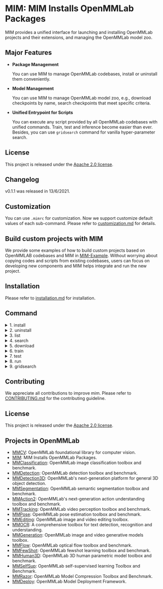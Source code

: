 # MIM: MIM Installs OpenMMLab Packages

MIM provides a unified interface for launching and installing OpenMMLab projects and their extensions, and managing the OpenMMLab model zoo.

## Major Features

- **Package Management**

  You can use MIM to manage OpenMMLab codebases, install or uninstall them conveniently.

- **Model Management**

  You can use MIM to manage OpenMMLab model zoo, e.g., download checkpoints by name, search checkpoints that meet specific criteria.

- **Unified Entrypoint for Scripts**

  You can execute any script provided by all OpenMMLab codebases with unified commands. Train, test and inference become easier than ever. Besides, you can use `gridsearch` command for vanilla hyper-parameter search.

## License

This project is released under the [Apache 2.0 license](LICENSE).

## Changelog

v0.1.1 was released in 13/6/2021.

## Customization

You can use `.mimrc` for customization. Now we support customize default values of each sub-command. Please refer to [customization.md](docs/en/customization.md) for details.

## Build custom projects with MIM

We provide some examples of how to build custom projects based on OpenMMLAB codebases and MIM in [MIM-Example](https://github.com/open-mmlab/mim-example).
Without worrying about copying codes and scripts from existing codebases, users can focus on developing new components and MIM helps integrate and run the new project.

## Installation

Please refer to [installation.md](docs/en/installation.md) for installation.

## Command

<details>
<summary>1. install</summary>

[![asciicast](https://asciinema.org/a/416945.svg)](https://asciinema.org/a/416945)

- command

    ```bash
    # install latest version of mmcv-full
    > mim install mmcv-full  # wheel
    # install 1.3.1
    > mim install mmcv-full==1.3.1
    # install master branch
    > mim install mmcv-full -f https://github.com/open-mmlab/mmcv.git

    # install latest version of mmcls
    > mim install mmcls
    # install 0.11.0
    > mim install mmcls==0.11.0  # v0.11.0
    # install master branch
    > mim install mmcls -f https://github.com/open-mmlab/mmclassification.git
    # install local repo
    > git clone https://github.com/open-mmlab/mmclassification.git
    > cd mmclassification
    > mim install .

    # install extension based on OpenMMLab
    mim install mmcls-project -f https://github.com/xxx/mmcls-project.git
    ```

- api

    ```python
    from mim import install

    # install mmcv
    install('mmcv-full')

    # install mmcls
    # install mmcls will automatically install mmcv if it is not installed
    install('mmcv-full', find_url='https://github.com/open-mmlab/mmcv.git')
    install('mmcv-full==1.3.1', find_url='https://github.com/open-mmlab/mmcv.git')

    # install extension based on OpenMMLab
    install('mmcls-project', find_url='https://github.com/xxx/mmcls-project.git')
    ```

</details>

<details>
<summary>2. uninstall</summary>

[![asciicast](https://asciinema.org/a/416948.svg)](https://asciinema.org/a/416948)

- command

    ```bash
    # uninstall mmcv
    > mim uninstall mmcv-full

    # uninstall mmcls
    > mim uninstall mmcls
    ```

- api

    ```python
    from mim import uninstall

    # uninstall mmcv
    uninstall('mmcv-full')

    # uninstall mmcls
    uninstall('mmcls)
    ```

</details>

<details>
<summary>3. list</summary>

[![asciicast](https://asciinema.org/a/416949.svg)](https://asciinema.org/a/416949)

- command

    ```bash
    > mim list
    > mim list --all
    ```

- api

    ```python
    from mim import list_package

    list_package()
    list_package(True)
    ```

</details>

<details>
<summary>4. search</summary>

[![asciicast](https://asciinema.org/a/416950.svg)](https://asciinema.org/a/416950)

- command

    ```bash
    > mim search mmcls
    > mim search mmcls==0.11.0 --remote
    > mim search mmcls --config resnet18_b16x8_cifar10
    > mim search mmcls --model resnet
    > mim search mmcls --dataset cifar-10
    > mim search mmcls --valid-field
    > mim search mmcls --condition 'batch_size>45,epochs>100'
    > mim search mmcls --condition 'batch_size>45 epochs>100'
    > mim search mmcls --condition '128<batch_size<=256'
    > mim search mmcls --sort batch_size epochs
    > mim search mmcls --field epochs batch_size weight
    > mim search mmcls --exclude-field weight paper
    ```

- api

    ```python
    from mim import get_model_info

    get_model_info('mmcls')
    get_model_info('mmcls==0.11.0', local=False)
    get_model_info('mmcls', models=['resnet'])
    get_model_info('mmcls', training_datasets=['cifar-10'])
    get_model_info('mmcls', filter_conditions='batch_size>45,epochs>100')
    get_model_info('mmcls', filter_conditions='batch_size>45 epochs>100')
    get_model_info('mmcls', filter_conditions='128<batch_size<=256')
    get_model_info('mmcls', sorted_fields=['batch_size', 'epochs'])
    get_model_info('mmcls', shown_fields=['epochs', 'batch_size', 'weight'])
    ```

</details>

<details>
<summary>5. download</summary>

[![asciicast](https://asciinema.org/a/416951.svg)](https://asciinema.org/a/416951)

- command

    ```bash
    > mim download mmcls --config resnet18_b16x8_cifar10
    > mim download mmcls --config resnet18_b16x8_cifar10 --dest .
    ```

- api

    ```python
    from mim import download

    download('mmcls', ['resnet18_b16x8_cifar10'])
    download('mmcls', ['resnet18_b16x8_cifar10'], dest_dir='.')
    ```

</details>

<details>
<summary>6. train</summary>

[![asciicast](https://asciinema.org/a/416953.svg)](https://asciinema.org/a/416953)

- command

    ```bash
    # Train models on a single server with CPU by setting `gpus` to 0 and
    # 'launcher' to 'none' (if applicable). The training script of the
    # corresponding codebase will fail if it doesn't support CPU training.
    > mim train mmcls resnet101_b16x8_cifar10.py --work-dir tmp --gpus 0
    # Train models on a single server with one GPU
    > mim train mmcls resnet101_b16x8_cifar10.py --work-dir tmp --gpus 1
    # Train models on a single server with 4 GPUs and pytorch distributed
    > mim train mmcls resnet101_b16x8_cifar10.py --work-dir tmp --gpus 4 \
        --launcher pytorch
    # Train models on a slurm HPC with one 8-GPU node
    > mim train mmcls resnet101_b16x8_cifar10.py --launcher slurm --gpus 8 \
        --gpus-per-node 8 --partition partition_name --work-dir tmp
    # Print help messages of sub-command train
    > mim train -h
    # Print help messages of sub-command train and the training script of mmcls
    > mim train mmcls -h
    ```

- api

    ```python
    from mim import train

    train(repo='mmcls', config='resnet18_b16x8_cifar10.py', gpus=0,
          other_args='--work-dir tmp')
    train(repo='mmcls', config='resnet18_b16x8_cifar10.py', gpus=1,
          other_args='--work-dir tmp')
    train(repo='mmcls', config='resnet18_b16x8_cifar10.py', gpus=4,
          launcher='pytorch', other_args='--work-dir tmp')
    train(repo='mmcls', config='resnet18_b16x8_cifar10.py', gpus=8,
          launcher='slurm', gpus_per_node=8, partition='partition_name',
          other_args='--work-dir tmp')
    ```

</details>

<details>
<summary>7. test</summary>

[![asciicast](https://asciinema.org/a/416955.svg)](https://asciinema.org/a/416955)

- command

    ```bash
    # Test models on a single server with 1 GPU, report accuracy
    > mim test mmcls resnet101_b16x8_cifar10.py --checkpoint \
        tmp/epoch_3.pth --gpus 1 --metrics accuracy
    # Test models on a single server with 1 GPU, save predictions
    > mim test mmcls resnet101_b16x8_cifar10.py --checkpoint \
        tmp/epoch_3.pth --gpus 1 --out tmp.pkl
    # Test models on a single server with 4 GPUs, pytorch distributed,
    # report accuracy
    > mim test mmcls resnet101_b16x8_cifar10.py --checkpoint \
        tmp/epoch_3.pth --gpus 4 --launcher pytorch --metrics accuracy
    # Test models on a slurm HPC with one 8-GPU node, report accuracy
    > mim test mmcls resnet101_b16x8_cifar10.py --checkpoint \
        tmp/epoch_3.pth --gpus 8 --metrics accuracy --partition \
        partition_name --gpus-per-node 8 --launcher slurm
    # Print help messages of sub-command test
    > mim test -h
    # Print help messages of sub-command test and the testing script of mmcls
    > mim test mmcls -h
    ```

- api

    ```python
    from mim import test
    test(repo='mmcls', config='resnet101_b16x8_cifar10.py',
         checkpoint='tmp/epoch_3.pth', gpus=1, other_args='--metrics accuracy')
    test(repo='mmcls', config='resnet101_b16x8_cifar10.py',
         checkpoint='tmp/epoch_3.pth', gpus=1, other_args='--out tmp.pkl')
    test(repo='mmcls', config='resnet101_b16x8_cifar10.py',
         checkpoint='tmp/epoch_3.pth', gpus=4, launcher='pytorch',
         other_args='--metrics accuracy')
    test(repo='mmcls', config='resnet101_b16x8_cifar10.py',
         checkpoint='tmp/epoch_3.pth', gpus=8, partition='partition_name',
         launcher='slurm', gpus_per_node=8, other_args='--metrics accuracy')
    ```

</details>

<details>
<summary>8. run</summary>

[![asciicast](https://asciinema.org/a/416956.svg)](https://asciinema.org/a/416956)

- command

    ```bash
    # Get the Flops of a model
    > mim run mmcls get_flops resnet101_b16x8_cifar10.py
    # Publish a model
    > mim run mmcls publish_model input.pth output.pth
    # Train models on a slurm HPC with one GPU
    > srun -p partition --gres=gpu:1 mim run mmcls train \
        resnet101_b16x8_cifar10.py --work-dir tmp
    # Test models on a slurm HPC with one GPU, report accuracy
    > srun -p partition --gres=gpu:1 mim run mmcls test \
        resnet101_b16x8_cifar10.py tmp/epoch_3.pth --metrics accuracy
    # Print help messages of sub-command run
    > mim run -h
    # Print help messages of sub-command run, list all available scripts in
    # codebase mmcls
    > mim run mmcls -h
    # Print help messages of sub-command run, print the help message of
    # training script in mmcls
    > mim run mmcls train -h
    ```

- api

    ``` python
    from mim import run

    run(repo='mmcls', command='get_flops',
        other_args='resnet101_b16x8_cifar10.py')
    run(repo='mmcls', command='publish_model',
        other_args='input.pth output.pth')
    run(repo='mmcls', command='train',
        other_args='resnet101_b16x8_cifar10.py --work-dir tmp')
    run(repo='mmcls', command='test',
        other_args='resnet101_b16x8_cifar10.py tmp/epoch_3.pth --metrics accuracy')
    ```

</details>

<details>
<summary>9. gridsearch</summary>

[![asciicast](https://asciinema.org/a/416958.svg)](https://asciinema.org/a/416958)

- command

    ```bash
    # Parameter search on a single server with CPU by setting `gpus` to 0 and
    # 'launcher' to 'none' (if applicable). The training script of the
    # corresponding codebase will fail if it doesn't support CPU training.
    > mim gridsearch mmcls resnet101_b16x8_cifar10.py --work-dir tmp --gpus 0 \
        --search-args '--optimizer.lr 1e-2 1e-3'
    # Parameter search with on a single server with one GPU, search learning
    # rate
    > mim gridsearch mmcls resnet101_b16x8_cifar10.py --work-dir tmp --gpus 1 \
        --search-args '--optimizer.lr 1e-2 1e-3'
    # Parameter search with on a single server with one GPU, search
    # weight_decay
    > mim gridsearch mmcls resnet101_b16x8_cifar10.py --work-dir tmp --gpus 1 \
        --search-args '--optimizer.weight_decay 1e-3 1e-4'
    # Parameter search with on a single server with one GPU, search learning
    # rate and weight_decay
    > mim gridsearch mmcls resnet101_b16x8_cifar10.py --work-dir tmp --gpus 1 \
        --search-args '--optimizer.lr 1e-2 1e-3 --optimizer.weight_decay 1e-3 \
        1e-4'
    # Parameter search on a slurm HPC with one 8-GPU node, search learning
    # rate and weight_decay
    > mim gridsearch mmcls resnet101_b16x8_cifar10.py --work-dir tmp --gpus 8 \
        --partition partition_name --gpus-per-node 8 --launcher slurm \
        --search-args '--optimizer.lr 1e-2 1e-3 --optimizer.weight_decay 1e-3 \
        1e-4'
    # Parameter search on a slurm HPC with one 8-GPU node, search learning
    # rate and weight_decay, max parallel jobs is 2
    > mim gridsearch mmcls resnet101_b16x8_cifar10.py --work-dir tmp --gpus 8 \
        --partition partition_name --gpus-per-node 8 --launcher slurm \
        --max-jobs 2 --search-args '--optimizer.lr 1e-2 1e-3 \
        --optimizer.weight_decay 1e-3 1e-4'
    # Print the help message of sub-command search
    > mim gridsearch -h
    # Print the help message of sub-command search and the help message of the
    # training script of codebase mmcls
    > mim gridsearch mmcls -h
    ```

- api

    ```python
    from mim import gridsearch

    gridsearch(repo='mmcls', config='resnet101_b16x8_cifar10.py', gpus=0,
               search_args='--optimizer.lr 1e-2 1e-3',
               other_args='--work-dir tmp')
    gridsearch(repo='mmcls', config='resnet101_b16x8_cifar10.py', gpus=1,
               search_args='--optimizer.lr 1e-2 1e-3',
               other_args='--work-dir tmp')
    gridsearch(repo='mmcls', config='resnet101_b16x8_cifar10.py', gpus=1,
               search_args='--optimizer.weight_decay 1e-3 1e-4',
               other_args='--work-dir tmp')
    gridsearch(repo='mmcls', config='resnet101_b16x8_cifar10.py', gpus=1,
               search_args='--optimizer.lr 1e-2 1e-3 --optimizer.weight_decay'
                           '1e-3 1e-4',
               other_args='--work-dir tmp')
    gridsearch(repo='mmcls', config='resnet101_b16x8_cifar10.py', gpus=8,
               partition='partition_name', gpus_per_node=8, launcher='slurm',
               search_args='--optimizer.lr 1e-2 1e-3 --optimizer.weight_decay'
                           ' 1e-3 1e-4',
               other_args='--work-dir tmp')
    gridsearch(repo='mmcls', config='resnet101_b16x8_cifar10.py', gpus=8,
               partition='partition_name', gpus_per_node=8, launcher='slurm',
               max_workers=2,
               search_args='--optimizer.lr 1e-2 1e-3 --optimizer.weight_decay'
                           ' 1e-3 1e-4',
               other_args='--work-dir tmp')
    ```

</details>


## Contributing

We appreciate all contributions to improve mim. Please refer to [CONTRIBUTING.md](https://github.com/open-mmlab/mmcv/blob/master/CONTRIBUTING.md) for the contributing guideline.

## License

This project is released under the [Apache 2.0 license](LICENSE).

## Projects in OpenMMLab

- [MMCV](https://github.com/open-mmlab/mmcv): OpenMMLab foundational library for computer vision.
- [MIM](https://github.com/open-mmlab/mim): MIM Installs OpenMMLab Packages.
- [MMClassification](https://github.com/open-mmlab/mmclassification): OpenMMLab image classification toolbox and benchmark.
- [MMDetection](https://github.com/open-mmlab/mmdetection): OpenMMLab detection toolbox and benchmark.
- [MMDetection3D](https://github.com/open-mmlab/mmdetection3d): OpenMMLab's next-generation platform for general 3D object detection.
- [MMSegmentation](https://github.com/open-mmlab/mmsegmentation): OpenMMLab semantic segmentation toolbox and benchmark.
- [MMAction2](https://github.com/open-mmlab/mmaction2): OpenMMLab's next-generation action understanding toolbox and benchmark.
- [MMTracking](https://github.com/open-mmlab/mmtracking): OpenMMLab video perception toolbox and benchmark.
- [MMPose](https://github.com/open-mmlab/mmpose): OpenMMLab pose estimation toolbox and benchmark.
- [MMEditing](https://github.com/open-mmlab/mmediting): OpenMMLab image and video editing toolbox.
- [MMOCR](https://github.com/open-mmlab/mmocr): A comprehensive toolbox for text detection, recognition and understanding.
- [MMGeneration](https://github.com/open-mmlab/mmgeneration): OpenMMLab image and video generative models toolbox.
- [MMFlow](https://github.com/open-mmlab/mmflow): OpenMMLab optical flow toolbox and benchmark.
- [MMFewShot](https://github.com/open-mmlab/mmfewshot): OpenMMLab fewshot learning toolbox and benchmark.
- [MMHuman3D](https://github.com/open-mmlab/mmhuman3d): OpenMMLab 3D human parametric model toolbox and benchmark.
- [MMSelfSup](https://github.com/open-mmlab/mmselfsup): OpenMMLab self-supervised learning Toolbox and Benchmark.
- [MMRazor](https://github.com/open-mmlab/mmrazor): OpenMMLab Model Compression Toolbox and Benchmark.
- [MMDeploy](https://github.com/open-mmlab/mmdeploy): OpenMMLab Model Deployment Framework.
